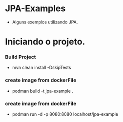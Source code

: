 # JPA-Examples
* Alguns exemplos utilizando JPA.

# Iniciando o projeto.

### Build Project
* mvn clean install -DskipTests

### create image from dockerFile
* podman build -t jpa-example .
### create image from dockerFile
* podman run -d -p 8080:8080 localhost/jpa-example
